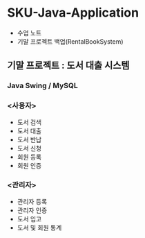 # SKU-Java-Application
* 수업 노트
* 기말 프로젝트 백업(RentalBookSystem)
## 기말 프로젝트 : 도서 대출 시스템
### Java Swing / MySQL
### <사용자>
* 도서 검색
* 도서 대출
* 도서 반납
* 도서 신청
* 회원 등록
* 회원 인증
### <관리자>
* 관리자 등록
* 관리자 인증
* 도서 입고
* 도서 및 회원 통계
